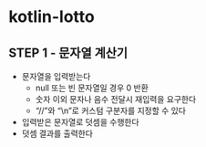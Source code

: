 # kotlin-lotto

## STEP 1 - 문자열 계산기
- 문자열을 입력받는다
  - null 또는 빈 문자열일 경우 0 반환
  - 숫자 이외 문자나 음수 전달시 재입력을 요구한다
  - “//”와 “\n”로 커스텀 구분자를 지정할 수 있다
 - 입력받은 문자열로 덧셈을 수행한다
 - 덧셈 결과를 출력한다
